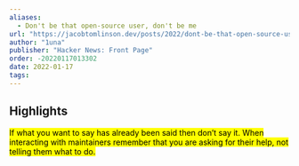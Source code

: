 ```yaml
---
aliases:
  - Don't be that open-source user, don't be me
url: "https://jacobtomlinson.dev/posts/2022/dont-be-that-open-source-user-dont-be-me/"
author: "1una"
publisher: "Hacker News: Front Page"
order: -20220117013302
date: 2022-01-17
tags:
---
```


## Highlights
<mark>If what you want to say has already been said then don’t say it. When interacting with maintainers remember that you are asking for their help, not telling them what to do.</mark>